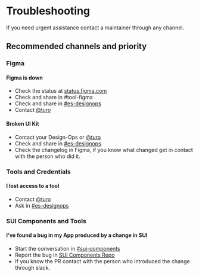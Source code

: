 # Troubleshooting

If you need urgent assistance contact a maintainer through any channel.

## Recommended channels and priority

### Figma

#### Figma is down

- Check the status at [status.figma.com](https://status.figma.com/)
- Check and share in #tool-figma
- Check and share in [#es-designops](https://adevinta.slack.com/archives/G01ETB0PNMC)
- Contact [@turo](https://adevinta.slack.com/archives/D017VLGFLMV)

#### Broken UI Kit

- Contact your Design-Ops or [@turo](https://adevinta.slack.com/archives/D017VLGFLMV)
- Check and share in [#es-designops](https://adevinta.slack.com/archives/G01ETB0PNMC)
- Check the changelog in Figma, if you know what changed get in contact with the person who did it. 

### Tools and Credentials

#### I lost access to a tool

- Contact [@turo](https://adevinta.slack.com/archives/D017VLGFLMV)
- Ask in [#es-designops](https://adevinta.slack.com/archives/G01ETB0PNMC)

### SUI Components and Tools

#### I've found a bug in my App produced by a change in SUI

- Start the conversation in [#sui-components](https://adevinta.slack.com/archives/C018Q6WBJ85)
- Report the bug in [SUI Components Repo](https://github.com/SUI-Components/sui-components/issues/new?template=report-a-bug---issue.md)
- If you know the PR contact with the person who introduced the change through slack. 